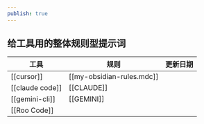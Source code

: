 ```yaml
---
publish: true
---
```


## 给工具用的整体规则型提示词


| 工具              | 规则                        | 更新日期 |
| --------------- | ------------------------- | ---- |
| [[cursor]]      | [[my-obsidian-rules.mdc]] |      |
| [[claude code]] | [[CLAUDE]]                |      |
| [[gemini-cli]]  | [[GEMINI]]                |      |
| [[Roo Code]]    |                           |      |


## 